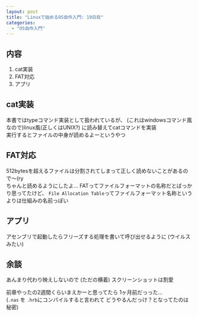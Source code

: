 ```yaml
---
layout: post
title: "Linuxで始めるOS自作入門: 19日目"
categories:
  - "OS自作入門"
---
```


## 内容
1. cat実装
1. FAT対応
1. アプリ

## cat実装
本書ではtypeコマンド実装として扱われているが、
(これはwindowsコマンド風なので)linux風(正しくはUNIX?)
に読み替えてcatコマンドを実装  
実行するとファイルの中身が読めるよーというやつ

## FAT対応
512bytesを超えるファイルは分割されてしまって正しく読めないことがあるので〜(ry  
ちゃんと読めるようにしたよ...
FATってファイルフォーマットの名称だとばっかり思ってたけど、
`File Allocation Table`ってファイルフォーマット名称というよりは仕組みの名前っぽい

## アプリ
アセンブリで起動したらフリーズする処理を書いて呼び出せるように
(ウイルスみたい)

## 余談
あんまり代わり映えしないので
(ただの横着)
スクリーンショットは割愛

前章やったの2週間くらいまえかーと思ってたら
1ヶ月前だっった...  
(`.nas` を `.hrb`にコンパイルすると言われて
どうやるんだっけ？となってたのは秘密)
